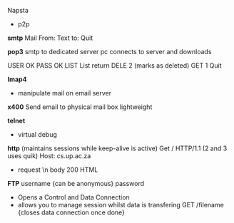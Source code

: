 Napsta
- p2p

**smtp**
Mail From:
Text to:
Quit

**pop3**
smtp to dedicated server
pc connects to server and downloads

USER
OK
PASS
OK
LIST
List return
DELE 2 (marks as deleted)
GET 1
Quit

**Imap4**
- manipulate mail on email server

**x400**
Send email to physical mail box
lightweight 

**telnet**
- virtual debug

**http** (maintains sessions while keep-alive is active)
Get / HTTP/1.1 (2 and 3 uses quik)
Host: cs.up.ac.za
- request \n body
200
HTML


**FTP**
username {can be anonymous}
password
- Opens a Control and Data Connection
- allows you to manage session whilst data is transfering
GET /filename {closes data connection once done}

